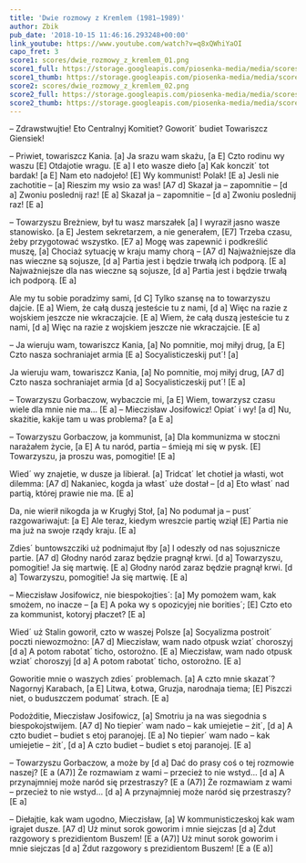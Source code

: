 ```yaml
---
title: 'Dwie rozmowy z Kremlem (1981–1989)'
author: Zbik
pub_date: '2018-10-15 11:46:16.293248+00:00'
link_youtube: https://www.youtube.com/watch?v=q8xQWhiYaOI
capo_fret: 3
score1: scores/dwie_rozmowy_z_kremlem_01.png
score1_full: https://storage.googleapis.com/piosenka-media/media/scores/dwie_rozmowy_z_kremlem_01.png
score1_thumb: https://storage.googleapis.com/piosenka-media/media/scores/dwie_rozmowy_z_kremlem_01.png.180x0_q85_upscale.png
score2: scores/dwie_rozmowy_z_kremlem_02.png
score2_full: https://storage.googleapis.com/piosenka-media/media/scores/dwie_rozmowy_z_kremlem_02.png
score2_thumb: https://storage.googleapis.com/piosenka-media/media/scores/dwie_rozmowy_z_kremlem_02.png.180x0_q85_upscale.png
---
```


– Zdrawstwujtie! Eto Centralnyj Komitiet?
Goworit´ budiet Towariszcz Giensiek!

– Priwiet, towariszcz Kania. [a]
Ja srazu wam skażu, [a E]
Czto rodinu wy waszu [E]
Otdajotie wragu. [E a]
I eto wasze dieło [a]
Kak konczit´ tot bardak! [a E]
Nam eto nadojeło! [E]
Wy kommunist! Polak! [E a]
Jesli nie zachotitie – [a]
Rieszim my wsio za was! [A7 d]
Skazał ja – zapomnitie – [d a]
Zwoniu poslednij raz! [E a]
Skazał ja – zapomnitie – [d a]
Zwoniu poslednij raz! [E a]

– Towarzyszu Breżniew, był tu wasz marszałek [a]
I wyraził jasno wasze stanowisko. [a E]
Jestem sekretarzem, a nie generałem, [E7]
Trzeba czasu, żeby przygotować wszystko. [E7 a]
Mogę was zapewnić i podkreślić muszę, [a]
Chociaż sytuację w kraju mamy chorą – [A7 d]
Najważniejsze dla nas wieczne są sojusze, [d a]
Partia jest i będzie trwałą ich podporą. [E a]
Najważniejsze dla nas wieczne są sojusze, [d a]
Partia jest i będzie trwałą ich podporą. [E a]

Ale my tu sobie poradzimy sami, [d C]
Tylko szansę na to towarzyszu dajcie. [E a]
Wiem, że całą duszą jesteście tu z nami, [d a]
Więc na razie z wojskiem jeszcze nie wkraczajcie. [E a]
Wiem, że całą duszą jesteście tu z nami, [d a]
Więc na razie z wojskiem jeszcze nie wkraczajcie. [E a]

– Ja wieruju wam, towariszcz Kania, [a]
No pomnitie, moj miłyj drug, [a E]
Czto nasza sochraniajet armia [E a]
Socyalisticzeskij put´! [a]

Ja wieruju wam, towariszcz Kania, [a]
No pomnitie, moj miłyj drug, [A7 d]
Czto nasza sochraniajet armia [d a]
Socyalisticzeskij put´! [E a]

– Towarzyszu Gorbaczow, wybaczcie mi, [a E]
Wiem, towarzysz czasu wiele dla mnie nie ma… [E a]
– Mieczisław Josifowicz! Opiat´ i wy! [a d]
Nu, skażitie, kakije tam u was problema? [a E a]

– Towarzyszu Gorbaczow, ja kommunist, [a]
Dla kommunizma w stoczni narażałem życie, [a E]
A tu naród, partia – śmieją mi się w pysk. [E]
Towarzyszu, ja proszu was, pomogitie! [E a]

Wied´ wy znajetie, w dusze ja libierał. [a]
Tridcat´ let chotieł ja własti, wot dilemma: [A7 d]
Nakaniec, kogda ja włast´ uże dostał – [d a]
Eto włast´ nad partią, której prawie nie ma. [E a]

Da, nie wierił nikogda ja w Krugłyj Stoł, [a]
No podumał ja – pust´ razgowariwajut: [a E]
Ale teraz, kiedym wreszcie partię wziął [E]
Partia nie ma już na swoje rządy kraju. [E a]

Zdies´ buntowszcziki uż podnimajut łby [a]
I odeszły od nas sojusznicze partie. [A7 d]
Głodny naród zaraz będzie pragnął krwi. [d a]
Towarzyszu, pomogitie! Ja się martwię. [E a]
Głodny naród zaraz będzie pragnął krwi. [d a]
Towarzyszu, pomogitie! Ja się martwię. [E a]

– Mieczisław Josifowicz, nie biespokojties´: [a]
My pomożem wam, kak smożem, no inacze – [a E]
A poka wy s opozicyjej nie borities´; [E]
Czto eto za kommunist, kotoryj płaczet? [E a]

Wied´ uż Stalin goworił, czto w waszej Polsze [a]
Socyalizma postroit´ poczti niewozmożno: [A7 d]
Mieczisław, wam nado otpusk wziat´ choroszyj [d a]
A potom rabotat´ ticho, ostorożno. [E a]
Mieczisław, wam nado otpusk wziat´ choroszyj [d a]
A potom rabotat´ ticho, ostorożno. [E a]

Goworitie mnie o waszych zdies´ problemach. [a]
A czto mnie skazat´? Nagornyj Karabach, [a E]
Litwa, Łotwa, Gruzja, narodnaja tiema; [E]
Piszczi niet, o buduszczem podumat´ strach. [E a]

Podożditie, Mieczisław Josifowicz, [a]
Smotriu ja na was siegodnia s biespokojstwijem. [A7 d]
No tiepier´ wam nado – kak umiejetie – żit´, [d a]
A czto budiet – budiet s etoj paranojej. [E a]
No tiepier´ wam nado – kak umiejetie – żit´, [d a]
A czto budiet – budiet s etoj paranojej. [E a]

– Towarzyszu Gorbaczow, a może by [d a]
Dać do prasy coś o tej rozmowie naszej? [E a (A7)]
Że rozmawiam z wami – przecież to nie wstyd… [d a]
A przynajmniej może naród się przestraszy? [E a (A7)]
Że rozmawiam z wami – przecież to nie wstyd… [d a]
A przynajmniej może naród się przestraszy? [E a]

– Diełajtie, kak wam ugodno, Mieczisław, [a]
W kommunisticzeskoj kak wam igrajet dusze. [A7 d]
Uż minut sorok goworim i mnie siejczas [d a]
Żdut razgowory s prezidientom Buszem! [E a (A7)]
Uż minut sorok goworim i mnie siejczas [d a]
Żdut razgowory s prezidientom Buszem! [E a (E a)]